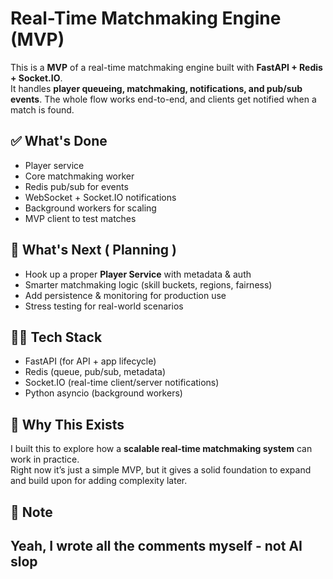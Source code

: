 # Real-Time Matchmaking Engine (MVP)

This is a **MVP** of a real-time matchmaking engine built with **FastAPI + Redis + Socket.IO**.  
It handles **player queueing, matchmaking, notifications, and pub/sub events**. The whole flow works end-to-end, and clients get notified when a match is found.  

## ✅ What's Done
- Player service
- Core matchmaking worker  
- Redis pub/sub for events  
- WebSocket + Socket.IO notifications  
- Background workers for scaling  
- MVP client to test matches  

## 🚧 What's Next ( Planning )
- Hook up a proper **Player Service** with metadata & auth  
- Smarter matchmaking logic (skill buckets, regions, fairness)  
- Add persistence & monitoring for production use  
- Stress testing for real-world scenarios  

## 🧑‍💻 Tech Stack
- FastAPI (for API + app lifecycle)  
- Redis (queue, pub/sub, metadata)  
- Socket.IO (real-time client/server notifications)  
- Python asyncio (background workers)  

## 🎯 Why This Exists
I built this to explore how a **scalable real-time matchmaking system** can work in practice.  
Right now it’s just a simple MVP, but it gives a solid foundation to expand and build upon for adding complexity later.


## 📝 Note
Yeah, I wrote all the comments myself - **not AI slop**
---
